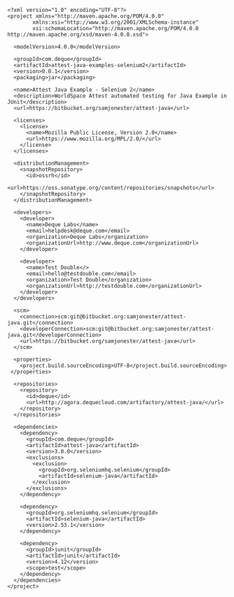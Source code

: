     <?xml version="1.0" encoding="UTF-8"?>
    <project xmlns="http://maven.apache.org/POM/4.0.0"
            xmlns:xsi="http://www.w3.org/2001/XMLSchema-instance"
            xsi:schemaLocation="http://maven.apache.org/POM/4.0.0 http://maven.apache.org/xsd/maven-4.0.0.xsd">

      <modelVersion>4.0.0</modelVersion>

      <groupId>com.deque</groupId>
      <artifactId>attest-java-examples-selenium2</artifactId>
      <version>0.0.1</version>
      <packaging>jar</packaging>

      <name>Attest Java Example - Selenium 2</name>
      <description>WorldSpace Attest automated testing for Java Example in JUnit</description>
      <url>https://bitbucket.org/samjonester/attest-java</url>

      <licenses>
        <license>
          <name>Mozilla Public License, Version 2.0</name>
          <url>https://www.mozilla.org/MPL/2.0/</url>
        </license>
      </licenses>

      <distributionManagement>
        <snapshotRepository>
          <id>ossrh</id>
          <url>https://oss.sonatype.org/content/repositories/snapshots</url>
        </snapshotRepository>
      </distributionManagement>

      <developers>
        <developer>
          <name>Deque Labs</name>
          <email>helpdesk@deque.com</email>
          <organization>Deque Labs</organization>
          <organizationUrl>http://www.deque.com</organizationUrl>
        </developer>

        <developer>
          <name>Test Double</>
          <email>hello@testdouble.com</email>
          <organization>Test Double</organization>
          <organizationUrl>http://testdouble.com</organizationUrl>
        </developer>
      </developers>

      <scm>
        <connection>scm:git@bitbucket.org:samjonester/attest-java.git</connection>
        <developerConnection>scm:git@bitbucket.org:samjonester/attest-java.git</developerConnection>
        <url>https://bitbucket.org/samjonester/attest-java</url>
      </scm>

      <properties>
        <project.build.sourceEncoding>UTF-8</project.build.sourceEncoding>
     </properties>

      <repositories>
        <repository>
          <id>deque</id>
          <url>http://agora.dequecloud.com/artifactory/attest-java/</url>
        </repository>
      </repositories>

      <dependencies>
        <dependency>
          <groupId>com.deque</groupId>
          <artifactId>attest-java</artifactId>
          <version>3.0.0</version>
          <exclusions>
            <exclusion>
              <groupId>org.seleniumhq.selenium</groupId>
              <artifactId>selenium-java</artifactId>
            </exclusion>
          </exclusions>
        </dependency>

        <dependency>
          <groupId>org.seleniumhq.selenium</groupId>
          <artifactId>selenium-java</artifactId>
          <version>2.53.1</version>
        </dependency>

        <dependency>
          <groupId>junit</groupId>
          <artifactId>junit</artifactId>
          <version>4.12</version>
          <scope>test</scope>
        </dependency>
      </dependencies>
    </project>
